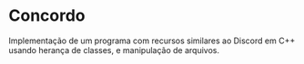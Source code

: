 # Concordo
Implementação de um programa com recursos similares ao Discord em C++ usando herança de classes, e manipulação de arquivos.
